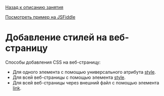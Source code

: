 [Назад к описанию занятия](https://github.com/Vladislav-Lyuminarskiy/Web-course/tree/master/04-CSS-1)

[Посмотреть пример на JSFiddle](https://jsfiddle.net/Vladislav_Lyuminarskiy/)

# Добавление стилей на веб-страницу

Способы добавления CSS на веб-страницу:
- Для одного элемента с помощью универсального атрибута [style](http://htmlbook.ru/html/attr/style).
- Для всей веб-страницы с помощью элемента [style](http://htmlbook.ru/html/style).
- Для всей веб-страницы через внешний файл с помощью элемента [link](http://htmlbook.ru/html/link).